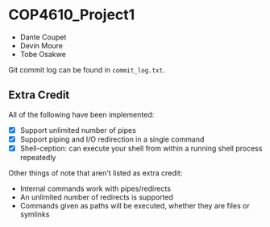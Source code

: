 # COP4610\_Project1
* Dante Coupet
* Devin Moure
* Tobe Osakwe

Git commit log can be found in `commit_log.txt`.

## Extra Credit
All of the following have been implemented:
* [x] Support unlimited number of pipes
* [x] Support piping and I/O redirection in a single command
* [x] Shell-ception: can execute your shell from within a running shell process repeatedly

Other things of note that aren't listed as extra credit:
* Internal commands work with pipes/redirects
* An unlimited number of redirects is supported
* Commands given as paths will be executed, whether they are files or symlinks
